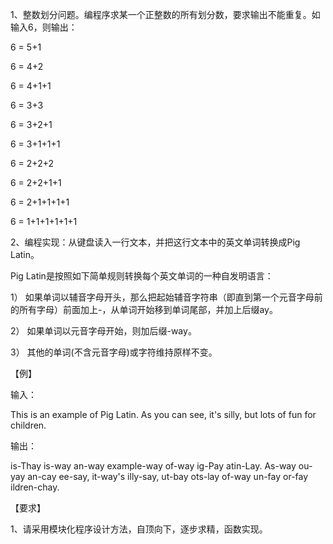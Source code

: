 1、整数划分问题。编程序求某一个正整数的所有划分数，要求输出不能重复。如输入6，则输出：

6 = 5+1

6 = 4+2

6 = 4+1+1

6 = 3+3

6 = 3+2+1

6 = 3+1+1+1

6 = 2+2+2

6 = 2+2+1+1

6 = 2+1+1+1+1

6 = 1+1+1+1+1+1

 

2、编程实现：从键盘读入一行文本，并把这行文本中的英文单词转换成Pig Latin。

Pig Latin是按照如下简单规则转换每个英文单词的一种自发明语言：

1） 如果单词以辅音字母开头，那么把起始辅音字符串（即直到第一个元音字母前的所有字母）前面加上-，从单词开始移到单词尾部，并加上后缀ay。

2） 如果单词以元音字母开始，则加后缀-way。

3） 其他的单词(不含元音字母)或字符维持原样不变。

【例】

输入：

This is an example of Pig Latin. As you can see, it's silly, but lots of fun for children.

输出：

is-Thay is-way an-way example-way of-way ig-Pay atin-Lay. As-way ou-yay an-cay ee-say, it-way's illy-say, ut-bay ots-lay of-way un-fay or-fay ildren-chay.

 

【要求】

1、请采用模块化程序设计方法，自顶向下，逐步求精，函数实现。
